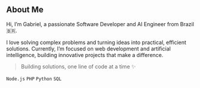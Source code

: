 ## About Me

Hi, I’m Gabriel, a passionate Software Developer and AI Engineer from Brazil 🇧🇷.

I love solving complex problems and turning ideas into practical, efficient solutions.
Currently, I’m focused on web development and artificial intelligence, building innovative projects that make a difference.

> Building solutions, one line of code at a time ✨

`Node.js` `PHP` `Python` `SQL`
